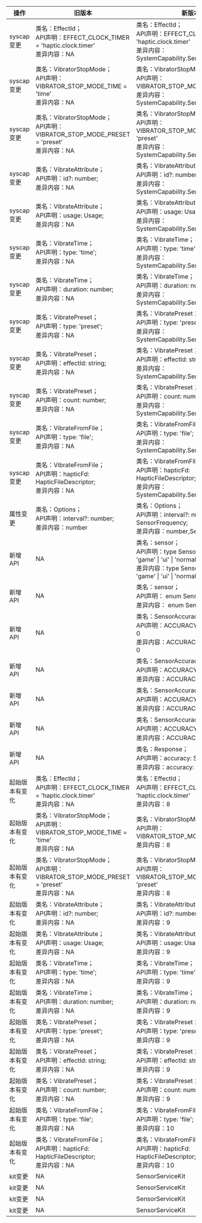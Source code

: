 | 操作 | 旧版本 | 新版本 | d.ts文件 |
| ---- | ------ | ------ | -------- |
|syscap变更|类名：EffectId；<br>API声明：EFFECT_CLOCK_TIMER = 'haptic.clock.timer'<br>差异内容：NA|类名：EffectId；<br>API声明：EFFECT_CLOCK_TIMER = 'haptic.clock.timer'<br>差异内容：SystemCapability.Sensors.MiscDevice|api/@ohos.vibrator.d.ts|
|syscap变更|类名：VibratorStopMode；<br>API声明：VIBRATOR_STOP_MODE_TIME = 'time'<br>差异内容：NA|类名：VibratorStopMode；<br>API声明：VIBRATOR_STOP_MODE_TIME = 'time'<br>差异内容：SystemCapability.Sensors.MiscDevice|api/@ohos.vibrator.d.ts|
|syscap变更|类名：VibratorStopMode；<br>API声明：VIBRATOR_STOP_MODE_PRESET = 'preset'<br>差异内容：NA|类名：VibratorStopMode；<br>API声明：VIBRATOR_STOP_MODE_PRESET = 'preset'<br>差异内容：SystemCapability.Sensors.MiscDevice|api/@ohos.vibrator.d.ts|
|syscap变更|类名：VibrateAttribute；<br>API声明：id?: number;<br>差异内容：NA|类名：VibrateAttribute；<br>API声明：id?: number;<br>差异内容：SystemCapability.Sensors.MiscDevice|api/@ohos.vibrator.d.ts|
|syscap变更|类名：VibrateAttribute；<br>API声明：usage: Usage;<br>差异内容：NA|类名：VibrateAttribute；<br>API声明：usage: Usage;<br>差异内容：SystemCapability.Sensors.MiscDevice|api/@ohos.vibrator.d.ts|
|syscap变更|类名：VibrateTime；<br>API声明：type: 'time';<br>差异内容：NA|类名：VibrateTime；<br>API声明：type: 'time';<br>差异内容：SystemCapability.Sensors.MiscDevice|api/@ohos.vibrator.d.ts|
|syscap变更|类名：VibrateTime；<br>API声明：duration: number;<br>差异内容：NA|类名：VibrateTime；<br>API声明：duration: number;<br>差异内容：SystemCapability.Sensors.MiscDevice|api/@ohos.vibrator.d.ts|
|syscap变更|类名：VibratePreset；<br>API声明：type: 'preset';<br>差异内容：NA|类名：VibratePreset；<br>API声明：type: 'preset';<br>差异内容：SystemCapability.Sensors.MiscDevice|api/@ohos.vibrator.d.ts|
|syscap变更|类名：VibratePreset；<br>API声明：effectId: string;<br>差异内容：NA|类名：VibratePreset；<br>API声明：effectId: string;<br>差异内容：SystemCapability.Sensors.MiscDevice|api/@ohos.vibrator.d.ts|
|syscap变更|类名：VibratePreset；<br>API声明：count: number;<br>差异内容：NA|类名：VibratePreset；<br>API声明：count: number;<br>差异内容：SystemCapability.Sensors.MiscDevice|api/@ohos.vibrator.d.ts|
|syscap变更|类名：VibrateFromFile；<br>API声明：type: 'file';<br>差异内容：NA|类名：VibrateFromFile；<br>API声明：type: 'file';<br>差异内容：SystemCapability.Sensors.MiscDevice|api/@ohos.vibrator.d.ts|
|syscap变更|类名：VibrateFromFile；<br>API声明：hapticFd: HapticFileDescriptor;<br>差异内容：NA|类名：VibrateFromFile；<br>API声明：hapticFd: HapticFileDescriptor;<br>差异内容：SystemCapability.Sensors.MiscDevice|api/@ohos.vibrator.d.ts|
|属性变更|类名：Options；<br>API声明：interval?: number;<br>差异内容：number|类名：Options；<br>API声明：interval?: number \| SensorFrequency;<br>差异内容：number,SensorFrequency|api/@ohos.sensor.d.ts|
|新增API|NA|类名：sensor；<br>API声明：type SensorFrequency = 'game' \| 'ui' \| 'normal';<br>差异内容：type SensorFrequency = 'game' \| 'ui' \| 'normal';|api/@ohos.sensor.d.ts|
|新增API|NA|类名：sensor；<br>API声明： enum SensorAccuracy<br>差异内容： enum SensorAccuracy|api/@ohos.sensor.d.ts|
|新增API|NA|类名：SensorAccuracy；<br>API声明：ACCURACY_UNRELIABLE = 0<br>差异内容：ACCURACY_UNRELIABLE = 0|api/@ohos.sensor.d.ts|
|新增API|NA|类名：SensorAccuracy；<br>API声明：ACCURACY_LOW = 1<br>差异内容：ACCURACY_LOW = 1|api/@ohos.sensor.d.ts|
|新增API|NA|类名：SensorAccuracy；<br>API声明：ACCURACY_MEDIUM = 2<br>差异内容：ACCURACY_MEDIUM = 2|api/@ohos.sensor.d.ts|
|新增API|NA|类名：SensorAccuracy；<br>API声明：ACCURACY_HIGH = 3<br>差异内容：ACCURACY_HIGH = 3|api/@ohos.sensor.d.ts|
|新增API|NA|类名：Response；<br>API声明：accuracy: SensorAccuracy;<br>差异内容：accuracy: SensorAccuracy;|api/@ohos.sensor.d.ts|
|起始版本有变化|类名：EffectId；<br>API声明：EFFECT_CLOCK_TIMER = 'haptic.clock.timer'<br>差异内容：NA|类名：EffectId；<br>API声明：EFFECT_CLOCK_TIMER = 'haptic.clock.timer'<br>差异内容：8|api/@ohos.vibrator.d.ts|
|起始版本有变化|类名：VibratorStopMode；<br>API声明：VIBRATOR_STOP_MODE_TIME = 'time'<br>差异内容：NA|类名：VibratorStopMode；<br>API声明：VIBRATOR_STOP_MODE_TIME = 'time'<br>差异内容：8|api/@ohos.vibrator.d.ts|
|起始版本有变化|类名：VibratorStopMode；<br>API声明：VIBRATOR_STOP_MODE_PRESET = 'preset'<br>差异内容：NA|类名：VibratorStopMode；<br>API声明：VIBRATOR_STOP_MODE_PRESET = 'preset'<br>差异内容：8|api/@ohos.vibrator.d.ts|
|起始版本有变化|类名：VibrateAttribute；<br>API声明：id?: number;<br>差异内容：NA|类名：VibrateAttribute；<br>API声明：id?: number;<br>差异内容：9|api/@ohos.vibrator.d.ts|
|起始版本有变化|类名：VibrateAttribute；<br>API声明：usage: Usage;<br>差异内容：NA|类名：VibrateAttribute；<br>API声明：usage: Usage;<br>差异内容：9|api/@ohos.vibrator.d.ts|
|起始版本有变化|类名：VibrateTime；<br>API声明：type: 'time';<br>差异内容：NA|类名：VibrateTime；<br>API声明：type: 'time';<br>差异内容：9|api/@ohos.vibrator.d.ts|
|起始版本有变化|类名：VibrateTime；<br>API声明：duration: number;<br>差异内容：NA|类名：VibrateTime；<br>API声明：duration: number;<br>差异内容：9|api/@ohos.vibrator.d.ts|
|起始版本有变化|类名：VibratePreset；<br>API声明：type: 'preset';<br>差异内容：NA|类名：VibratePreset；<br>API声明：type: 'preset';<br>差异内容：9|api/@ohos.vibrator.d.ts|
|起始版本有变化|类名：VibratePreset；<br>API声明：effectId: string;<br>差异内容：NA|类名：VibratePreset；<br>API声明：effectId: string;<br>差异内容：9|api/@ohos.vibrator.d.ts|
|起始版本有变化|类名：VibratePreset；<br>API声明：count: number;<br>差异内容：NA|类名：VibratePreset；<br>API声明：count: number;<br>差异内容：9|api/@ohos.vibrator.d.ts|
|起始版本有变化|类名：VibrateFromFile；<br>API声明：type: 'file';<br>差异内容：NA|类名：VibrateFromFile；<br>API声明：type: 'file';<br>差异内容：10|api/@ohos.vibrator.d.ts|
|起始版本有变化|类名：VibrateFromFile；<br>API声明：hapticFd: HapticFileDescriptor;<br>差异内容：NA|类名：VibrateFromFile；<br>API声明：hapticFd: HapticFileDescriptor;<br>差异内容：10|api/@ohos.vibrator.d.ts|
|kit变更|NA|SensorServiceKit|api/@ohos.sensor.d.ts|
|kit变更|NA|SensorServiceKit|api/@ohos.vibrator.d.ts|
|kit变更|NA|SensorServiceKit|api/@system.sensor.d.ts|
|kit变更|NA|SensorServiceKit|api/@system.vibrator.d.ts|

